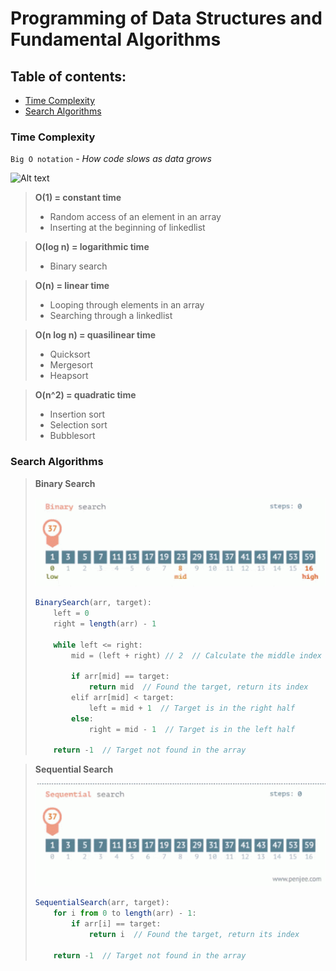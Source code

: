 # Programming of Data Structures and Fundamental Algorithms

## Table of contents:

- [Time Complexity](#com)
- [Search Algorithms](#s-a)

<a id="com"></a>

### Time Complexity

`Big O notation` - _How code slows as data grows_

![Alt text](https://miro.medium.com/v2/resize:fit:1400/1*5ZLci3SuR0zM_QlZOADv8Q.jpeg)

> **O(1) = constant time**
>
> - Random access of an element in an array
> - Inserting at the beginning of linkedlist

> **O(log n) = logarithmic time**
>
> - Binary search

> **O(n) = linear time**
>
> - Looping through elements in an array
> - Searching through a linkedlist

> **O(n log n) = quasilinear time**
>
> - Quicksort
> - Mergesort
> - Heapsort

> **O(n^2) = quadratic time**
>
> - Insertion sort
> - Selection sort
> - Bubblesort

<a id="s-a"></a>

### Search Algorithms

<blockquote>

<b>Binary Search</b>

![Alt text](images/bin.gif)

```js
BinarySearch(arr, target):
    left = 0
    right = length(arr) - 1

    while left <= right:
        mid = (left + right) // 2  // Calculate the middle index

        if arr[mid] == target:
            return mid  // Found the target, return its index
        elif arr[mid] < target:
            left = mid + 1  // Target is in the right half
        else:
            right = mid - 1  // Target is in the left half

    return -1  // Target not found in the array
```

</blockquote>

<blockquote>

<b>Sequential Search</b>

![Alt text](images/seq.gif)

```js
SequentialSearch(arr, target):
    for i from 0 to length(arr) - 1:
        if arr[i] == target:
            return i  // Found the target, return its index

    return -1  // Target not found in the array
```

</blockquote>
